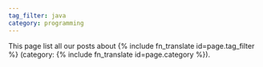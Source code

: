 ```yaml
---
tag_filter: java
category: programming
---
```


This page list all our posts about {% include fn_translate id=page.tag_filter %} (category:  {% include fn_translate id=page.category %}).

